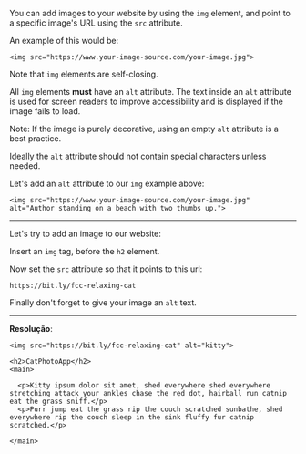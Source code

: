 You can add images to your website by using the `img` element, and point to a specific image's URL using the `src` attribute.

An example of this would be:

`<img src="https://www.your-image-source.com/your-image.jpg">`

Note that `img` elements are self-closing.

All `img` elements **must** have an `alt` attribute. The text inside an `alt` attribute is used for screen readers to improve accessibility and is displayed if the image fails to load.

Note: If the image is purely decorative, using an empty `alt` attribute is a best practice.

Ideally the `alt` attribute should not contain special characters unless needed.

Let's add an `alt` attribute to our `img` example above:

`<img src="https://www.your-image-source.com/your-image.jpg" alt="Author standing on a beach with two thumbs up.">`

---
Let's try to add an image to our website:

Insert an `img` tag, before the `h2` element.

Now set the `src` attribute so that it points to this url:

`https://bit.ly/fcc-relaxing-cat`

Finally don't forget to give your image an `alt` text.

---
**Resolução**:
```
<img src="https://bit.ly/fcc-relaxing-cat" alt="kitty">

<h2>CatPhotoApp</h2>
<main>
    
  <p>Kitty ipsum dolor sit amet, shed everywhere shed everywhere stretching attack your ankles chase the red dot, hairball run catnip eat the grass sniff.</p>
  <p>Purr jump eat the grass rip the couch scratched sunbathe, shed everywhere rip the couch sleep in the sink fluffy fur catnip scratched.</p>
  
</main>
```